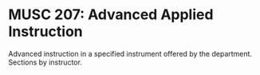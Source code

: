 # MUSC 207: Advanced Applied Instruction

Advanced instruction in a specified instrument offered by the department. Sections by instructor.